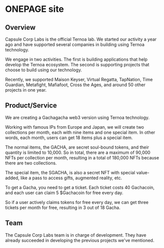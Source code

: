 # ONEPAGE site

## Overview

Capsule Corp Labs is the official Ternoa lab. We started our activity a year ago and have supported several companies in building using Ternoa technology.

We engage in two activities. The first is building applications that help develop the Ternoa ecosystem. The second is supporting projects that choose to build using our technology.

Recently, we supported Maison Keyser, Virtual Regatta, TapNation, Time Guardian, Metafight, Mafiafoot, Cross the Ages, and around 50 other projects in one year.



## Product/Service

We are creating a Gachagacha web3 version using Ternoa technology.

Working with famous IPs from Europe and Japan, we will create two collections per month, each with nine items and one special item. In other words, each month, users can get 18 items plus a special item.

The normal items, the GACHA, are secret soul-bound tokens, and their quantity is limited to 10,000. So in total, there are a maximum of 90,000 NFTs per collection per month, resulting in a total of 180,000 NFTs because there are two collections.

The special item, the SGACHA, is also a secret NFT with special value-added, like a pass to access gifts, augmented reality, etc.

To get a Gacha, you need to get a ticket. Each ticket costs 40 Gachacoin, and each user can claim 5 $Gachacoin for free every day.

So if a user actively claims tokens for free every day, we can get three tickets per month for free, resulting in 3 out of 18 Gacha.





## Team

The Capsule Corp Labs team is in charge of development. They have already succeeded in developing the previous projects we've mentioned.

